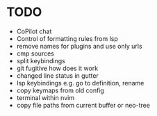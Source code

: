 # TODO

- CoPilot chat
- Control of formatting rules from lsp
- remove names for plugins and use only urls
- cmp sources
- split keybindings
- git fugitive how does it work
- changed line status in gutter
- lsp keybindings e.g. go to definition, rename
- copy keymaps from old config
- terminal within nvim
- copy file paths from current buffer or neo-tree
